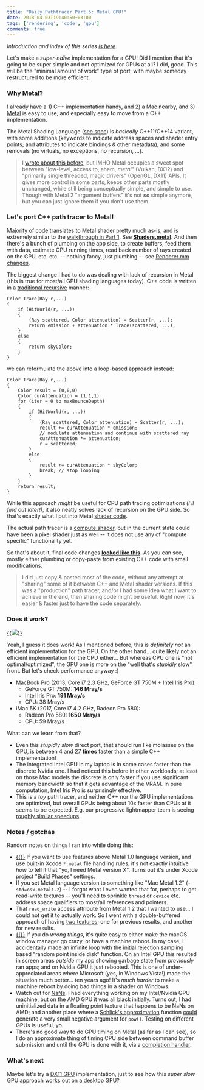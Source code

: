 ```yaml
---
title: "Daily Pathtracer Part 5: Metal GPU!"
date: 2018-04-03T19:40:50+03:00
tags: ['rendering', 'code', 'gpu']
comments: true
---
```


*Introduction and index of this series [is here](/blog/2018/03/28/Daily-Pathtracer-Part-0-Intro/)*.

Let's make a *super-naïve* implementation for a GPU! Did I mention that it's going to be super
simple and not optimized for GPUs at all? I did, good. This will be the "minimal amount of work"
type of port, with maybe someday restructured to be more efficient.


### Why Metal?

I already have a 1) C++ implementation handy, and 2) a Mac nearby, and 3) [Metal](https://developer.apple.com/documentation/metal?language=objc)
is easy to use, and especially easy to move from a C++ implementation.

The Metal Shading Language ([see spec](https://developer.apple.com/metal/Metal-Shading-Language-Specification.pdf))
is *basically* C++11/C++14 variant, with some additions (keywords to indicate address spaces and
shader entry points; and attributes to indicate bindings & other metadata), and some removals
(no virtuals, no exceptions, no recursion, ...).

> I [wrote about this before](/blog/2015/03/13/thoughts-on-explicit-graphics-apis/), but IMHO Metal
> occupies a sweet spot between "low-level, access to, ahem, *metal*" (Vulkan, DX12) and
> "primarily single threaded, magic drivers" (OpenGL, DX11) APIs. It gives more control in some parts,
> keeps other parts mostly unchanged, while still being conceptually simple, and simple to use. Though with
> Metal 2 "argument buffers" it's not ***so*** simple anymore, but you can just ignore them
> if you don't use them.


### Let's port C++ path tracer to Metal!

Majority of code translates to Metal shader pretty much as-is, and is extremely similar to the
[walkthrough in Part 1](/blog/2018/03/28/Daily-Pathtracer-Part-1-Initial-C--/). See
[**Shaders.metal**](https://github.com/aras-p/ToyPathTracer/blob/05-gpumetal/Cpp/Mac/Shaders.metal#L32).
And then there's a bunch of plumbing on the app side, to create buffers, feed them with data, estimate
GPU running times, read back number of rays created on the GPU, etc. etc. -- nothing fancy, just
plumbing -- see [Renderer.mm changes](https://github.com/aras-p/ToyPathTracer/pull/5/files#diff-cc597c74826d4267127bc1d823cc9ac4).

The biggest change I had to do was dealing with lack of recursion in Metal (this is true for most/all
GPU shading languages today). C++ code is written in a [traditional recursive](https://en.wikipedia.org/wiki/Ray_tracing_(graphics)#Recursive_ray_tracing_algorithm)
manner:
```
Color Trace(Ray r,...)
{
	if (HitWorld(r, ...))
	{
		(Ray scattered, Color attenuation) = Scatter(r, ...);
		return emission + attenuation * Trace(scattered, ...);
	}
	else
	{
		return skyColor;
	}
}
```
we can reformulate the above into a loop-based approach instead:
```
Color Trace(Ray r,...)
{
	Color result = (0,0,0)
	Color curAttenuation = (1,1,1)
	for (iter = 0 to maxBounceDepth)
	{
		if (HitWorld(r, ...))
		{
			(Ray scattered, Color attenuation) = Scatter(r, ...);
			result += curAttenuation * emission;
			// modulate attenuation and continue with scattered ray
			curAttenuation *= attenuation;
			r = scattered;
		}
		else
		{
			result += curAttenuation * skyColor;
			break; // stop looping
		}
	}
	return result;
}
```

While this approach *might* be useful for CPU path tracing optimizations *(I'll find out later!)*,
it also neatly solves lack of recursion on the GPU side. So that's exactly what I put into
Metal [shader code](https://github.com/aras-p/ToyPathTracer/blob/05-gpumetal/Cpp/Mac/Shaders.metal#L314).

The actual path tracer is a [compute shader](https://github.com/aras-p/ToyPathTracer/blob/05-gpumetal/Cpp/Mac/Shaders.metal#L371),
but in the current state could have been a pixel shader just as well -- it does not use any of
"compute specific" functionality yet.

So that's about it, final code changes [**looked like this**](https://github.com/aras-p/ToyPathTracer/pull/5/files).
As you can see, mostly either plumbing or copy-paste from existing C++ code with small modifications.

> I did just copy & pasted most of the code, without any attempt at "sharing" some of it
> between C++ and Metal shader versions. If this was a "production" path tracer, and/or I had some idea
> what I want to achieve in the end, then sharing code might be useful. Right now, it's easier & faster
> just to have the code separately.


### Does it work?

[{{<img src="/img/blog/2018/rt-gpu-metal.png">}}](/img/blog/2018/rt-gpu-metal.png)

Yeah, I guess it does work! As I mentioned before, this is *definitely not* an efficient
implementation for the GPU. On the other hand... quite likely not an efficient implementation for the CPU
either... But whereas CPU one is "not optimal/optimized", the GPU one is more on the "well that's
*stupidly* slow" front. But let's check performance anyway :)

* MacBook Pro (2013, Core i7 2.3 GHz, GeForce GT 750M + Intel Iris Pro):
  * GeForce GT 750M: **146 Mray/s**
  * Intel Iris Pro: **191 Mray/s**
  * CPU: 38 Mray/s
* iMac 5K (2017, Core i7 4.2 GHz, Radeon Pro 580):
  * Radeon Pro 580: **1650 Mray/s**
  * CPU: 59 Mray/s

What can we learn from that?

* Even this *stupidly slow* direct port, that should run like molasses on the GPU, is between 4 and 27
  **times** faster than a simple C++ implementation!
* The integrated Intel GPU in my laptop is in some cases faster than the discrete Nvidia one. I had
  noticed this before in other workloads; at least on those Mac models the discrete is only faster
  if you use significant memory bandwidth so that it gets advantage of the VRAM. In pure
  computation, Intel Iris Pro is surprisingly effective.
* This is a *toy* path tracer, and neither C++ nor the GPU implementations are optimized, but overall
  GPUs being about 10x faster than CPUs at it seems to be expected. E.g. our progressive lightmapper
  team is seeing
  [roughly similar speedups](https://blogs.unity3d.com/2018/03/29/amd-radeon-rays-integrated-into-unitys-gpu-progressive-lightmapper/).


### Notes / gotchas

Random notes on things I ran into while doing this:

* [{{<imgright src="/img/blog/2018/rt-gpu-metal-flags.png" width="300">}}](/img/blog/2018/rt-gpu-metal-flags.png)
  If you want to use features above Metal 1.0 language version, and use built-in Xcode `*.metal` file
  handling rules, it's not exactly intuitive *how* to tell it that "yo, I need Metal version X". Turns out
  it's under Xcode project "Build Phases" settings.
* If you set Metal language version to something like "Mac Metal 1.2" (`-std=osx-metal1.2`) --
  I forgot what I even wanted that for, perhaps to get read-write textures -- you'll need to sprinkle
  `thread` or `device` etc. address space qualifiers to most/all references and pointers.
* That `read_write` access attribute from Metal 1.2 that I wanted to use... I could not get it to
  actually work. So I went with a double-buffered approach of having
  [two textures](https://github.com/aras-p/ToyPathTracer/blob/05-gpumetal/Cpp/Mac/Shaders.metal#L372); one
  for previous results, and another for new results.
* [{{<imgright src="/img/blog/2018/rt-gpu-metal-bug.gif" width="300">}}](/img/blog/2018/rt-gpu-metal-bug.gif)
  If you do *wrong things*, it's quite easy to either make the macOS window manager go crazy, or
  have a machine reboot. In my case, I accidentally made an infinite loop with the initial rejection
  sampling based "random point inside disk" function. On an Intel GPU this resulted in screen areas
  *outside* my app showing garbage state from *previously* ran apps; and on Nvidia GPU it just rebooted.
  This is one of under-appreciated areas where Microsoft (yes, in Windows Vista!) made the situation
  much better... ten years ago! It's *much harder* to make a machine reboot by doing bad things in a
  shader on Windows.
* Watch out for [NaNs](https://en.wikipedia.org/wiki/NaN). I had everything working on my Intel/Nvidia
  GPU machine, but on the AMD GPU it was all black initially. Turns out, I had uninitialized data
  in a floating point texture that happens to be NaNs on AMD; and another place where a
  [Schlick's approximation](https://en.wikipedia.org/wiki/Schlick%27s_approximation) function
  [could](https://github.com/aras-p/ToyPathTracer/blob/05-gpumetal/Cpp/Mac/Shaders.metal#L99) generate
  a very small negative argument for `pow()`. Testing on different GPUs is useful, yo.
* There's no good way to do GPU timing on Metal (as far as I can see), so I do an approximate
  thing of timing CPU side between command buffer submission and until the GPU is done with it,
  via a [completion handler](https://github.com/aras-p/ToyPathTracer/pull/5/files#diff-cc597c74826d4267127bc1d823cc9ac4R253).


### What's next

Maybe let's try a [DX11 GPU](/blog/2018/04/04/Daily-Pathtracer-Part-6-D3D11-GPU/) implementation, just to see how this *super slow* GPU approach works
out on a desktop GPU?

